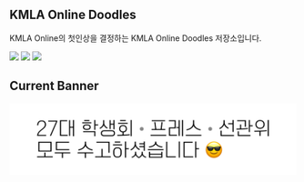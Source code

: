 ## KMLA Online Doodles

KMLA Online의 첫인상을 결정하는 KMLA Online Doodles 저장소입니다.

[![](https://img.shields.io/badge/KMLA_Online-Logos-red?longCache=true&style=for-the-badge)](../docs/logos.md)
[![](https://img.shields.io/badge/KMLA_Online-Banners-blue?longCache=true&style=for-the-badge)](../docs/banners.md)
[![](https://img.shields.io/badge/KMLA_Online-Components-green?longCache=true&style=for-the-badge)](../docs/components.md)

## Current Banner

![Current KMLA Online Banner](current-banner.png)
